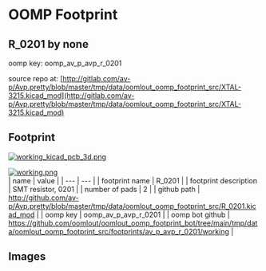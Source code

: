 # OOMP Footprint  
## R_0201  by none  
  
oomp key: oomp_av_p_avp_r_0201  
  
source repo at: [http://gitlab.com/av-p/Avp.pretty/blob/master/tmp/data/oomlout_oomp_footprint_src/XTAL-3215.kicad_mod](http://gitlab.com/av-p/Avp.pretty/blob/master/tmp/data/oomlout_oomp_footprint_src/XTAL-3215.kicad_mod)  
## Footprint  
  
[![working_kicad_pcb_3d.png](working_kicad_pcb_3d_600.png)](working_kicad_pcb_3d.png)  
  
[![working.png](working_600.png)](working.png)  
| name | value | 
| --- | --- | 
| footprint name | R_0201 | 
| footprint description | SMT resistor, 0201 | 
| number of pads | 2 | 
| github path | http://github.com/av-p/Avp.pretty/blob/master/tmp/data/oomlout_oomp_footprint_src/R_0201.kicad_mod | 
| oomp key | oomp_av_p_avp_r_0201 | 
| oomp bot github | https://github.com/oomlout/oomlout_oomp_footprint_bot/tree/main/tmp/data/oomlout_oomp_footprint_src/footprints/av_p_avp_r_0201/working | 
## Images  
